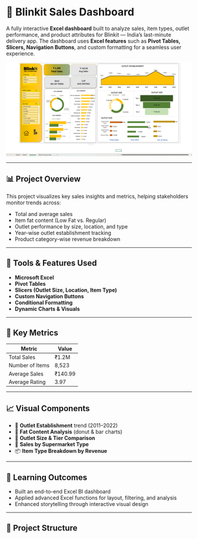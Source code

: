 # 🛒 Blinkit Sales Dashboard

A fully interactive **Excel dashboard** built to analyze sales, item types, outlet performance, and product attributes for Blinkit — India’s last-minute delivery app. The dashboard uses **Excel features** such as **Pivot Tables, Slicers, Navigation Buttons**, and custom formatting for a seamless user experience.

![Blinkit Dashboard](./blinkit_dashboard.png) <!-- Replace with actual image path -->

---

## 📊 Project Overview

This project visualizes key sales insights and metrics, helping stakeholders monitor trends across:

- Total and average sales
- Item fat content (Low Fat vs. Regular)
- Outlet performance by size, location, and type
- Year-wise outlet establishment tracking
- Product category-wise revenue breakdown

---

## 🔧 Tools & Features Used

- **Microsoft Excel**
- **Pivot Tables**
- **Slicers (Outlet Size, Location, Item Type)**
- **Custom Navigation Buttons**
- **Conditional Formatting**
- **Dynamic Charts & Visuals**

---

## 📌 Key Metrics

| Metric              | Value        |
|---------------------|--------------|
| Total Sales         | ₹1.2M        |
| Number of Items     | 8,523        |
| Average Sales       | ₹140.99      |
| Average Rating      | 3.97         |

---

## 📈 Visual Components

- 📆 **Outlet Establishment** trend (2011–2022)
- 🧁 **Fat Content Analysis** (donut & bar charts)
- 🏬 **Outlet Size & Tier Comparison**
- 🛒 **Sales by Supermarket Type**
- 📦 **Item Type Breakdown by Revenue**

---

## 🧠 Learning Outcomes

- Built an end-to-end Excel BI dashboard
- Applied advanced Excel functions for layout, filtering, and analysis
- Enhanced storytelling through interactive visual design

---

## 📁 Project Structure

